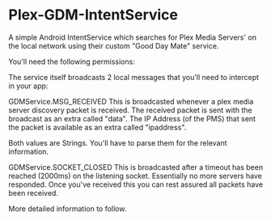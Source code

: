 Plex-GDM-IntentService
======================

A simple Android IntentService which searches for Plex Media Servers' on the local network using their custom "Good Day Mate" service.

You'll need the following permissions:
<uses-permission android:name="android.permission.INTERNET"/>
<uses-permission android:name="android.permission.ACCESS_WIFI_STATE"/>

The service itself broadcasts 2 local messages that you'll need to intercept in your app:

GDMService.MSG_RECEIVED
This is broadcasted whenever a plex media server discovery packet is received.
The received packet is sent with the broadcast as an extra called "data".
The IP Address (of the PMS) that sent the packet is available as an extra called "ipaddress".

Both values are Strings. You'll have to parse them for the relevant information.

GDMService.SOCKET_CLOSED
This is broadcasted after a timeout has been reached (2000ms) on the listening socket. Essentially no more servers have responded. Once you've received this you can rest assured all packets have been received.

More detailed information to follow.

